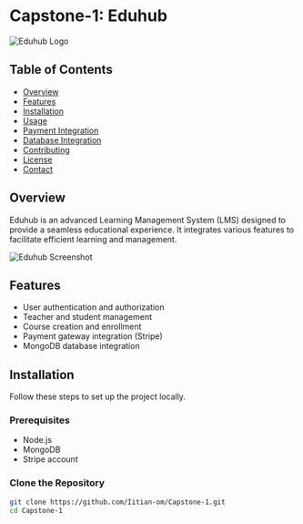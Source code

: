 # Capstone-1: Eduhub

![Eduhub Logo](path/to/logo.png)

## Table of Contents
- [Overview](#overview)
- [Features](#features)
- [Installation](#installation)
- [Usage](#usage)
- [Payment Integration](#payment-integration)
- [Database Integration](#database-integration)
- [Contributing](#contributing)
- [License](#license)
- [Contact](#contact)

## Overview
Eduhub is an advanced Learning Management System (LMS) designed to provide a seamless educational experience. It integrates various features to facilitate efficient learning and management.

![Eduhub Screenshot](path/to/screenshot.png)

## Features
- User authentication and authorization
- Teacher and student management
- Course creation and enrollment
- Payment gateway integration (Stripe)
- MongoDB database integration

## Installation
Follow these steps to set up the project locally.

### Prerequisites
- Node.js
- MongoDB
- Stripe account

### Clone the Repository
```sh
git clone https://github.com/Iitian-om/Capstone-1.git
cd Capstone-1
